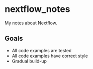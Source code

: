 # nextflow_notes

My notes about Nextflow.

## Goals

 * All code examples are tested
 * All code examples have correct style
 * Gradual build-up
